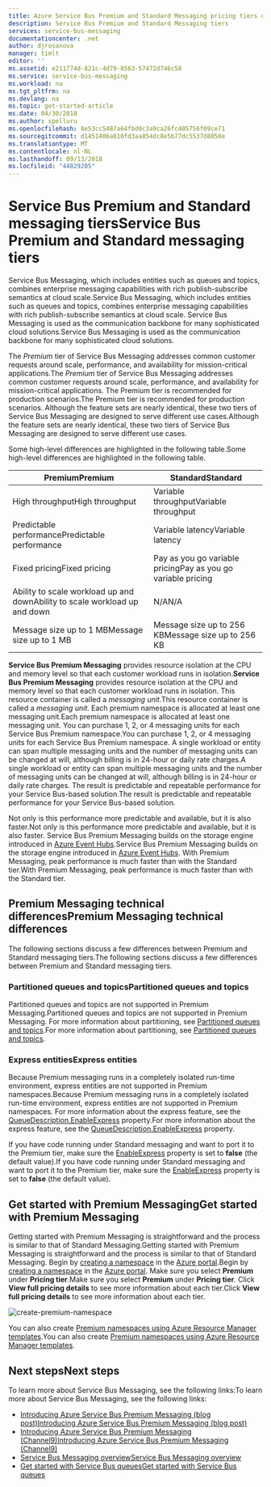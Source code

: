 ```yaml
---
title: Azure Service Bus Premium and Standard Messaging pricing tiers overview | Microsoft Docs
description: Service Bus Premium and Standard Messaging tiers
services: service-bus-messaging
documentationcenter: .net
author: djrosanova
manager: timlt
editor: ''
ms.assetid: e211774d-821c-4d79-8563-57472d746c58
ms.service: service-bus-messaging
ms.workload: na
ms.tgt_pltfrm: na
ms.devlang: na
ms.topic: get-started-article
ms.date: 04/30/2018
ms.author: spelluru
ms.openlocfilehash: 8e53cc5487a64fbd0c3a9ca26fc405756f09ce71
ms.sourcegitcommit: d1451406a010fd3aa854dc8e5b77dc5537d8050e
ms.translationtype: MT
ms.contentlocale: nl-NL
ms.lasthandoff: 09/13/2018
ms.locfileid: "44829205"
---
```

# <a name="service-bus-premium-and-standard-messaging-tiers"></a><span data-ttu-id="aa020-103">Service Bus Premium and Standard messaging tiers</span><span class="sxs-lookup"><span data-stu-id="aa020-103">Service Bus Premium and Standard messaging tiers</span></span>

<span data-ttu-id="aa020-104">Service Bus Messaging, which includes entities such as queues and topics, combines enterprise messaging capabilities with rich publish-subscribe semantics at cloud scale.</span><span class="sxs-lookup"><span data-stu-id="aa020-104">Service Bus Messaging, which includes entities such as queues and topics, combines enterprise messaging capabilities with rich publish-subscribe semantics at cloud scale.</span></span> <span data-ttu-id="aa020-105">Service Bus Messaging is used as the communication backbone for many sophisticated cloud solutions.</span><span class="sxs-lookup"><span data-stu-id="aa020-105">Service Bus Messaging is used as the communication backbone for many sophisticated cloud solutions.</span></span>

<span data-ttu-id="aa020-106">The *Premium* tier of Service Bus Messaging addresses common customer requests around scale, performance, and availability for mission-critical applications.</span><span class="sxs-lookup"><span data-stu-id="aa020-106">The *Premium* tier of Service Bus Messaging addresses common customer requests around scale, performance, and availability for mission-critical applications.</span></span> <span data-ttu-id="aa020-107">The Premium tier is recommended for production scenarios.</span><span class="sxs-lookup"><span data-stu-id="aa020-107">The Premium tier is recommended for production scenarios.</span></span> <span data-ttu-id="aa020-108">Although the feature sets are nearly identical, these two tiers of Service Bus Messaging are designed to serve different use cases.</span><span class="sxs-lookup"><span data-stu-id="aa020-108">Although the feature sets are nearly identical, these two tiers of Service Bus Messaging are designed to serve different use cases.</span></span>

<span data-ttu-id="aa020-109">Some high-level differences are highlighted in the following table.</span><span class="sxs-lookup"><span data-stu-id="aa020-109">Some high-level differences are highlighted in the following table.</span></span>

| <span data-ttu-id="aa020-110">Premium</span><span class="sxs-lookup"><span data-stu-id="aa020-110">Premium</span></span> | <span data-ttu-id="aa020-111">Standard</span><span class="sxs-lookup"><span data-stu-id="aa020-111">Standard</span></span> |
| --- | --- |
| <span data-ttu-id="aa020-112">High throughput</span><span class="sxs-lookup"><span data-stu-id="aa020-112">High throughput</span></span> |<span data-ttu-id="aa020-113">Variable throughput</span><span class="sxs-lookup"><span data-stu-id="aa020-113">Variable throughput</span></span> |
| <span data-ttu-id="aa020-114">Predictable performance</span><span class="sxs-lookup"><span data-stu-id="aa020-114">Predictable performance</span></span> |<span data-ttu-id="aa020-115">Variable latency</span><span class="sxs-lookup"><span data-stu-id="aa020-115">Variable latency</span></span> |
| <span data-ttu-id="aa020-116">Fixed pricing</span><span class="sxs-lookup"><span data-stu-id="aa020-116">Fixed pricing</span></span> |<span data-ttu-id="aa020-117">Pay as you go variable pricing</span><span class="sxs-lookup"><span data-stu-id="aa020-117">Pay as you go variable pricing</span></span> |
| <span data-ttu-id="aa020-118">Ability to scale workload up and down</span><span class="sxs-lookup"><span data-stu-id="aa020-118">Ability to scale workload up and down</span></span> |<span data-ttu-id="aa020-119">N/A</span><span class="sxs-lookup"><span data-stu-id="aa020-119">N/A</span></span> |
| <span data-ttu-id="aa020-120">Message size up to 1 MB</span><span class="sxs-lookup"><span data-stu-id="aa020-120">Message size up to 1 MB</span></span> |<span data-ttu-id="aa020-121">Message size up to 256 KB</span><span class="sxs-lookup"><span data-stu-id="aa020-121">Message size up to 256 KB</span></span> |

<span data-ttu-id="aa020-122">**Service Bus Premium Messaging** provides resource isolation at the CPU and memory level so that each customer workload runs in isolation.</span><span class="sxs-lookup"><span data-stu-id="aa020-122">**Service Bus Premium Messaging** provides resource isolation at the CPU and memory level so that each customer workload runs in isolation.</span></span> <span data-ttu-id="aa020-123">This resource container is called a *messaging unit*.</span><span class="sxs-lookup"><span data-stu-id="aa020-123">This resource container is called a *messaging unit*.</span></span> <span data-ttu-id="aa020-124">Each premium namespace is allocated at least one messaging unit.</span><span class="sxs-lookup"><span data-stu-id="aa020-124">Each premium namespace is allocated at least one messaging unit.</span></span> <span data-ttu-id="aa020-125">You can purchase 1, 2, or 4 messaging units for each Service Bus Premium namespace.</span><span class="sxs-lookup"><span data-stu-id="aa020-125">You can purchase 1, 2, or 4 messaging units for each Service Bus Premium namespace.</span></span> <span data-ttu-id="aa020-126">A single workload or entity can span multiple messaging units and the number of messaging units can be changed at will, although billing is in 24-hour or daily rate charges.</span><span class="sxs-lookup"><span data-stu-id="aa020-126">A single workload or entity can span multiple messaging units and the number of messaging units can be changed at will, although billing is in 24-hour or daily rate charges.</span></span> <span data-ttu-id="aa020-127">The result is predictable and repeatable performance for your Service Bus-based solution.</span><span class="sxs-lookup"><span data-stu-id="aa020-127">The result is predictable and repeatable performance for your Service Bus-based solution.</span></span>

<span data-ttu-id="aa020-128">Not only is this performance more predictable and available, but it is also faster.</span><span class="sxs-lookup"><span data-stu-id="aa020-128">Not only is this performance more predictable and available, but it is also faster.</span></span> <span data-ttu-id="aa020-129">Service Bus Premium Messaging builds on the storage engine introduced in [Azure Event Hubs](https://azure.microsoft.com/services/event-hubs/).</span><span class="sxs-lookup"><span data-stu-id="aa020-129">Service Bus Premium Messaging builds on the storage engine introduced in [Azure Event Hubs](https://azure.microsoft.com/services/event-hubs/).</span></span> <span data-ttu-id="aa020-130">With Premium Messaging, peak performance is much faster than with the Standard tier.</span><span class="sxs-lookup"><span data-stu-id="aa020-130">With Premium Messaging, peak performance is much faster than with the Standard tier.</span></span>

## <a name="premium-messaging-technical-differences"></a><span data-ttu-id="aa020-131">Premium Messaging technical differences</span><span class="sxs-lookup"><span data-stu-id="aa020-131">Premium Messaging technical differences</span></span>

<span data-ttu-id="aa020-132">The following sections discuss a few differences between Premium and Standard messaging tiers.</span><span class="sxs-lookup"><span data-stu-id="aa020-132">The following sections discuss a few differences between Premium and Standard messaging tiers.</span></span>

### <a name="partitioned-queues-and-topics"></a><span data-ttu-id="aa020-133">Partitioned queues and topics</span><span class="sxs-lookup"><span data-stu-id="aa020-133">Partitioned queues and topics</span></span>

<span data-ttu-id="aa020-134">Partitioned queues and topics are not supported in Premium Messaging.</span><span class="sxs-lookup"><span data-stu-id="aa020-134">Partitioned queues and topics are not supported in Premium Messaging.</span></span> <span data-ttu-id="aa020-135">For more information about partitioning, see [Partitioned queues and topics](service-bus-partitioning.md).</span><span class="sxs-lookup"><span data-stu-id="aa020-135">For more information about partitioning, see [Partitioned queues and topics](service-bus-partitioning.md).</span></span>

### <a name="express-entities"></a><span data-ttu-id="aa020-136">Express entities</span><span class="sxs-lookup"><span data-stu-id="aa020-136">Express entities</span></span>

<span data-ttu-id="aa020-137">Because Premium messaging runs in a completely isolated run-time environment, express entities are not supported in Premium namespaces.</span><span class="sxs-lookup"><span data-stu-id="aa020-137">Because Premium messaging runs in a completely isolated run-time environment, express entities are not supported in Premium namespaces.</span></span> <span data-ttu-id="aa020-138">For more information about the express feature, see the [QueueDescription.EnableExpress](/dotnet/api/microsoft.servicebus.messaging.queuedescription.enableexpress#Microsoft_ServiceBus_Messaging_QueueDescription_EnableExpress) property.</span><span class="sxs-lookup"><span data-stu-id="aa020-138">For more information about the express feature, see the [QueueDescription.EnableExpress](/dotnet/api/microsoft.servicebus.messaging.queuedescription.enableexpress#Microsoft_ServiceBus_Messaging_QueueDescription_EnableExpress) property.</span></span>

<span data-ttu-id="aa020-139">If you have code running under Standard messaging and want to port it to the Premium tier, make sure the [EnableExpress](/dotnet/api/microsoft.servicebus.messaging.queuedescription.enableexpress#Microsoft_ServiceBus_Messaging_QueueDescription_EnableExpress) property is set to **false** (the default value).</span><span class="sxs-lookup"><span data-stu-id="aa020-139">If you have code running under Standard messaging and want to port it to the Premium tier, make sure the [EnableExpress](/dotnet/api/microsoft.servicebus.messaging.queuedescription.enableexpress#Microsoft_ServiceBus_Messaging_QueueDescription_EnableExpress) property is set to **false** (the default value).</span></span>

## <a name="get-started-with-premium-messaging"></a><span data-ttu-id="aa020-140">Get started with Premium Messaging</span><span class="sxs-lookup"><span data-stu-id="aa020-140">Get started with Premium Messaging</span></span>

<span data-ttu-id="aa020-141">Getting started with Premium Messaging is straightforward and the process is similar to that of Standard Messaging.</span><span class="sxs-lookup"><span data-stu-id="aa020-141">Getting started with Premium Messaging is straightforward and the process is similar to that of Standard Messaging.</span></span> <span data-ttu-id="aa020-142">Begin by [creating a namespace](service-bus-create-namespace-portal.md) in the [Azure portal](https://portal.azure.com).</span><span class="sxs-lookup"><span data-stu-id="aa020-142">Begin by [creating a namespace](service-bus-create-namespace-portal.md) in the [Azure portal](https://portal.azure.com).</span></span> <span data-ttu-id="aa020-143">Make sure you select **Premium** under **Pricing tier**.</span><span class="sxs-lookup"><span data-stu-id="aa020-143">Make sure you select **Premium** under **Pricing tier**.</span></span> <span data-ttu-id="aa020-144">Click **View full pricing details** to see more information about each tier.</span><span class="sxs-lookup"><span data-stu-id="aa020-144">Click **View full pricing details** to see more information about each tier.</span></span>

![create-premium-namespace][create-premium-namespace]

<span data-ttu-id="aa020-146">You can also create [Premium namespaces using Azure Resource Manager templates](https://azure.microsoft.com/resources/templates/101-servicebus-pn-ar/).</span><span class="sxs-lookup"><span data-stu-id="aa020-146">You can also create [Premium namespaces using Azure Resource Manager templates](https://azure.microsoft.com/resources/templates/101-servicebus-pn-ar/).</span></span>

## <a name="next-steps"></a><span data-ttu-id="aa020-147">Next steps</span><span class="sxs-lookup"><span data-stu-id="aa020-147">Next steps</span></span>

<span data-ttu-id="aa020-148">To learn more about Service Bus Messaging, see the following links:</span><span class="sxs-lookup"><span data-stu-id="aa020-148">To learn more about Service Bus Messaging, see the following links:</span></span>

* [<span data-ttu-id="aa020-149">Introducing Azure Service Bus Premium Messaging (blog post)</span><span class="sxs-lookup"><span data-stu-id="aa020-149">Introducing Azure Service Bus Premium Messaging (blog post)</span></span>](http://azure.microsoft.com/blog/introducing-azure-service-bus-premium-messaging/)
* [<span data-ttu-id="aa020-150">Introducing Azure Service Bus Premium Messaging (Channel9)</span><span class="sxs-lookup"><span data-stu-id="aa020-150">Introducing Azure Service Bus Premium Messaging (Channel9)</span></span>](https://channel9.msdn.com/Blogs/Subscribe/Introducing-Azure-Service-Bus-Premium-Messaging)
* [<span data-ttu-id="aa020-151">Service Bus Messaging overview</span><span class="sxs-lookup"><span data-stu-id="aa020-151">Service Bus Messaging overview</span></span>](service-bus-messaging-overview.md)
* [<span data-ttu-id="aa020-152">Get started with Service Bus queues</span><span class="sxs-lookup"><span data-stu-id="aa020-152">Get started with Service Bus queues</span></span>](service-bus-dotnet-get-started-with-queues.md)

<!--Image references-->

[create-premium-namespace]: ./media/service-bus-premium-messaging/select-premium-tier.png
